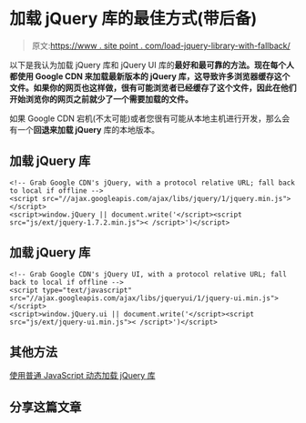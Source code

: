 # 加载 jQuery 库的最佳方式(带后备)

> 原文:[https://www . site point . com/load-jquery-library-with-fallback/](https://www.sitepoint.com/load-jquery-library-with-fallback/)

以下是我认为加载 jQuery 库和 jQuery UI 库的**最好和最可靠的方法。现在每个人都使用 Google CDN 来加载最新版本的 jQuery 库，这导致许多浏览器缓存这个文件。如果你的网页也这样做，很有可能浏览者已经缓存了这个文件，因此在他们开始浏览你的网页之前就少了一个需要加载的文件。**

如果 Google CDN 宕机(不太可能)或者您很有可能从本地主机进行开发，那么会有一个**回退来加载 jQuery** 库的本地版本。

## 加载 jQuery 库

```
<!-- Grab Google CDN's jQuery, with a protocol relative URL; fall back to local if offline -->
<script src="//ajax.googleapis.com/ajax/libs/jquery/1/jquery.min.js"></script>
<script>window.jQuery || document.write('</script><script src="js/ext/jquery-1.7.2.min.js">< /script>')</script>
```

## 加载 jQuery 库

```
<!-- Grab Google CDN's jQuery UI, with a protocol relative URL; fall back to local if offline -->
<script type="text/javascript" src="//ajax.googleapis.com/ajax/libs/jqueryui/1/jquery-ui.min.js"></script>
<script>window.jQuery.ui || document.write('</script><script src="js/ext/jquery-ui.min.js">< /script>')</script>
```

## 其他方法

[使用普通 JavaScript 动态加载 jQuery 库](http://www.jquery4u.com/javascript/dynamically-load-jquery-library-javascript/)

## 分享这篇文章